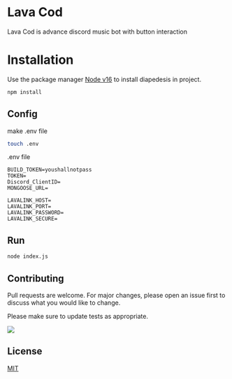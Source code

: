 # Lava Cod

Lava Cod is advance discord music bot with button interaction

# Installation

Use the package manager [Node v16](https://nodejs.org/en/download/) to install diapedesis in project.

```bash
npm install
```

## Config

make .env file

```bash
touch .env
```

.env file

```env
BUILD_TOKEN=youshallnotpass
TOKEN=
Discord_ClientID=
MONGOOSE_URL=

LAVALINK_HOST=
LAVALINK_PORT=
LAVALINK_PASSWORD=
LAVALINK_SECURE=
```

## Run
```bash
node index.js
```

## Contributing
Pull requests are welcome. For major changes, please open an issue first to discuss what you would like to change.

Please make sure to update tests as appropriate.

<a href="https://github.com/ErrorDoc404/lava-cod/graphs/contributors">
  <img src="https://contributors-img.web.app/image?repo=ErrorDoc404/lava-cod" />
</a>

## License
[MIT](https://choosealicense.com/licenses/mit/)
